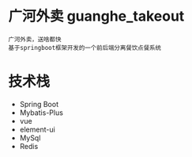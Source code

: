 # 广河外卖 guanghe_takeout
    广河外卖，送啥都快
    基于springboot框架开发的一个前后端分离餐饮点餐系统
# 技术栈
  - Spring Boot
  - Mybatis-Plus
  - vue
  - element-ui
  - MySql
  - Redis
